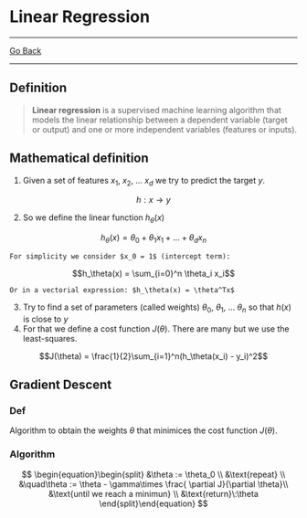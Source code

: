 # Linear Regression
---
[Go Back](UNIOVI/3S2_IntSys/README.md)

---
## Definition

> **Linear regression** is a supervised machine learning algorithm that models the linear relationship between a dependent variable (target or output) and one or more independent variables (features or inputs).

## Mathematical definition

1. Given a set of features $x_1$, $x_2$, ... $x_d$ we try to predict the target $y$.

$$h:x\to y$$

2. So we define the linear function $h_\theta(x)$

$$h_\theta(x) = \theta_0 + \theta_1 x_1 + ... + \theta_d x_n$$

	For simplicity we consider $x_0 = 1$ (intercept term):

$$h_\theta(x) = \sum_{i=0}^n \theta_i x_i$$

	Or in a vectorial expression: $h_\theta(x) = \theta^Tx$
	
3. Try to find a set of parameters (called weights) $\theta_0$, $\theta_1$, ... $\theta_n$ so that $h(x)$ is close to $y$
4. For that we define a cost function $J(\theta)$. There are many but we use the least-squares.

$$J(\theta) = \frac{1}{2}\sum_{i=1}^n(h_\theta(x_i) - y_i)^2$$
## Gradient Descent
### Def
Algorithm to obtain the weights $\theta$ that minimices the cost function $J(\theta)$.
### Algorithm
$$
\begin{equation}\begin{split}
&\theta := \theta_0 \\
&\text{repeat} \\
&\quad\theta := \theta - \gamma\times \frac{
\partial J}{\partial \theta}\\
&\text{until we reach a minimun} \\
&\text{return}\:\theta
\end{split}\end{equation}
$$
